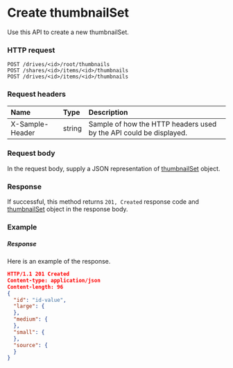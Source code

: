# Create thumbnailSet

Use this API to create a new thumbnailSet.
### HTTP request
```http
POST /drives/<id>/root/thumbnails
POST /shares/<id>/items/<id>/thumbnails
POST /drives/<id>/items/<id>/thumbnails

```
### Request headers
| Name       | Type | Description|
|:---------------|:--------|:----------|
| X-Sample-Header  | string  | Sample of how the HTTP headers used by the API could be displayed.|

### Request body
In the request body, supply a JSON representation of [thumbnailSet](../resources/thumbnailset.md) object.


### Response
If successful, this method returns `201, Created` response code and [thumbnailSet](../resources/thumbnailset.md) object in the response body.

### Example
##### Response
Here is an example of the response.
```json
HTTP/1.1 201 Created
Content-type: application/json
Content-length: 96
{
  "id": "id-value",
  "large": {
  },
  "medium": {
  },
  "small": {
  },
  "source": {
  }
}
```

<!-- uuid: 56331031-70eb-4a71-90ae-3af2dec1cddc
2015-10-09 15:58:17 UTC -->